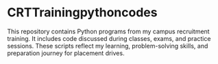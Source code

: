 # CRTTrainingpythoncodes
This repository contains Python programs from my campus recruitment training. It includes code discussed during classes, exams, and practice sessions. These scripts reflect my learning, problem-solving skills, and preparation journey for placement drives.
